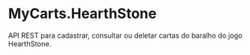 # MyCarts.HearthStone
API REST para cadastrar, consultar ou deletar cartas do baralho do jogo HearthStone.
